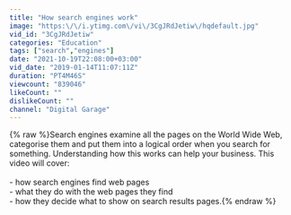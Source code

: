 ```yaml
---
title: "How search engines work"
image: "https:\/\/i.ytimg.com\/vi\/3CgJRdJetiw\/hqdefault.jpg"
vid_id: "3CgJRdJetiw"
categories: "Education"
tags: ["search","engines"]
date: "2021-10-19T22:08:00+03:00"
vid_date: "2019-01-14T11:07:11Z"
duration: "PT4M46S"
viewcount: "839046"
likeCount: ""
dislikeCount: ""
channel: "Digital Garage"
---
```

{% raw %}Search engines examine all the pages on the World Wide Web, categorise them and put them into a logical order when you search for something. Understanding how this works can help your business. This video will cover:<br /><br />- how search engines find web pages<br />- what they do with the web pages they find<br />- how they decide what to show on search results pages.{% endraw %}
